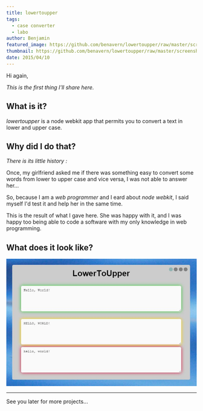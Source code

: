 ```yaml
---
title: lowertoupper
tags:
  - case converter
  - labo
author: Benjamin
featured_image: https://github.com/benavern/lowertoupper/raw/master/screenshot.jpg?raw=true
thumbnail: https://github.com/benavern/lowertoupper/raw/master/screenshot.jpg?raw=true
date: 2015/04/10
---
```


Hi again,

_This is the first thing I'll share here._

## What is it?

*lowertoupper* is a node webkit app that permits you to convert a text in lower and upper case.

## Why did I do that?

_There is its little history :_

Once, my girlfriend asked me if there was something easy to convert some words from lower to upper case and vice versa, I was not able to answer her...

So, because I am a *web programmer* and I eard about *node webkit*, I said myself I'd test it and help her in the same time.

This is the result of what I gave here. She was happy with it, and I was happy too being able to code a software with my only knowledge in web programming.

## What does it look like?

![Screenshot](https://github.com/benavern/lowertoupper/raw/master/screenshot.jpg?raw=true)

---

See you later for more projects...
